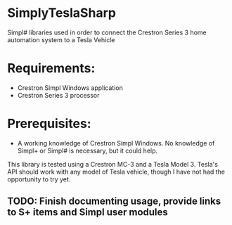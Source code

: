 # SimplyTeslaSharp
Simpl# libraries used in order to connect the Crestron Series 3 home automation system to a Tesla Vehicle

# Requirements:
* Crestron Simpl Windows application
* Crestron Series 3 processor

# Prerequisites:
* A working knowledge of Crestron Simpl Windows.  No knowledge of Simpl+ or Simpl# is necessary, but it could help.

This library is tested using a Crestron MC-3 and a Tesla Model 3.  Tesla's API should work with any model of Tesla vehicle, though I have not had the opportunity to try yet.

## TODO: Finish documenting usage, provide links to S+ items and Simpl user modules
